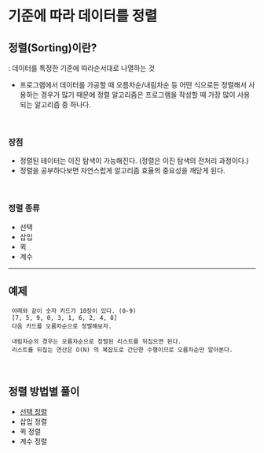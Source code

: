 
 # 기준에 따라 데이터를 정렬
 
 ## 정렬(Sorting)이란?
 : 데이터를 특정한 기준에 따라순서대로 나열하는 것
 
- 프로그램에서 데이터를 가공할 때 오름차순/내림차순 등 어떤 식으로든 정렬해서 사용하는 경우가 많기 때문에 정렬 알고리즘은 프로그램을 작성할 때 가장 많이 사용되는 알고리즘 중 하나다.
 
 </br>
 
### 장점
 - 정렬된 테이터는 이진 탐색이 가능해진다. (정렬은 이진 탐색의 전처리 과정이다.)
 - 정렬을 공부하다보면 자연스럽게 알고리즘 효율의 중요성을 깨닫게 된다.
 
 </br>

### 정렬 종류
 - 선택
 - 삽입
 - 퀵
 - 계수


----

## 예제
```
 아래와 같이 숫자 카드가 10장이 있다. (0-9)
 [7, 5, 9, 0, 3, 1, 6, 2, 4, 8]
 다음 카드를 오름차순으로 정렬해보자.
 
 내림차순의 경우는 오름차순으로 정렬된 리스트를 뒤집으면 된다.
 리스트를 뒤집는 연산은 O(N) 의 복잡도로 간단한 수행이므로 오름차순만 알아본다.
```

</br>

## 정렬 방법별 풀이
- [선택 정렬](/CS/알고리즘/선택정렬.md)
- 삽입 정렬
- 퀵 정렬
- 계수 정렬